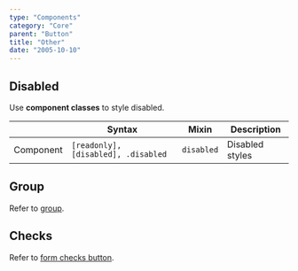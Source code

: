 ```yaml
---
type: "Components"
category: "Core"
parent: "Button"
title: "Other"
date: "2005-10-10"
---
```


## Disabled

Use **component classes** to style disabled.

<div class="table-scroll">

|               | Syntax                          | Mixin               | Description                   |
| ----------------------- | ----------------------------------------- | ----------------------------- | ----------------------------- |
| Component                  | `[readonly], [disabled], .disabled`                     | `disabled`                | Disabled styles            |

</div>

<demo>
  <demovanilla src="vanilla/components/core/button/disabled">
  </demovanilla>
</demo>

## Group

Refer to [group](/components/core/group).

## Checks

Refer to [form checks button](/components/core/form/other#checks-button).
